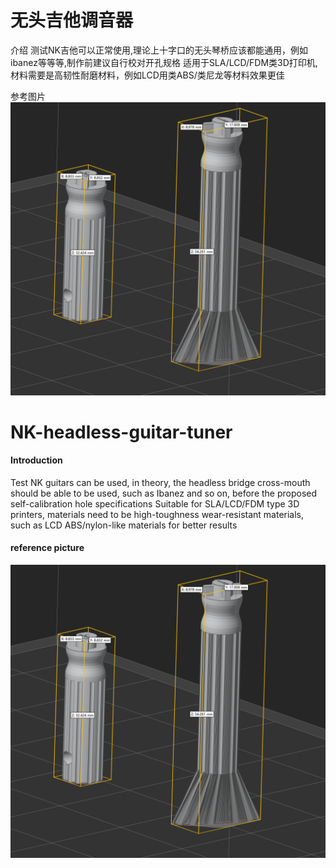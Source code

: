 # 无头吉他调音器

 介绍
测试NK吉他可以正常使用,理论上十字口的无头琴桥应该都能通用，例如ibanez等等等,制作前建议自行校对开孔规格
适用于SLA/LCD/FDM类3D打印机,材料需要是高韧性耐磨材料，例如LCD用类ABS/类尼龙等材料效果更佳




 参考图片
![consult](consult.PNG)


# NK-headless-guitar-tuner


#### Introduction
Test NK guitars can be used, in theory, the headless bridge cross-mouth should be able to be used, such as Ibanez and so on, before the proposed self-calibration hole specifications
Suitable for SLA/LCD/FDM type 3D printers, materials need to be high-toughness wear-resistant materials, such as LCD ABS/nylon-like materials for better results

#### reference picture
![consult](consult.PNG)
